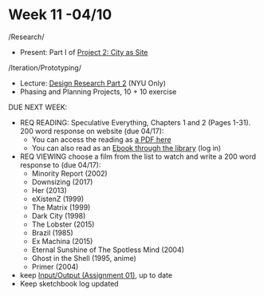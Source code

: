 # Week 11 -04/10

/Research/
* Present: Part I of [Project 2: City as Site](city_as_site.md)

/Iteration/Prototyping/
* Lecture: [Design Research Part 2](https://docs.google.com/presentation/d/1Th1rqvcV9UcW-3oMBZrE5iQjybsqyXxg_M8a0benmro/edit?usp=sharing) (NYU Only)
* Phasing and Planning Projects, 10 + 10 exercise  


DUE NEXT WEEK:
* REQ READING: Speculative Everything, Chapters 1 and 2 (Pages 1-31). 200 word response on website (due 04/17):
  * You can access the reading as [a PDF here](https://drive.google.com/open?id=1UgeACzw1-rFpvam_mqtDrqICy6HSVydA)
  * You can also read as an [Ebook through the library](https://getit.library.nyu.edu/go/9463476) (log in) 
* REQ VIEWING choose a film from the list to watch and write a 200 word response to (due 04/17): 
  * Minority	Report (2002)
  * Downsizing (2017)
  * Her (2013)
  * eXistenZ (1999)
  * The	Matrix (1999)
  * Dark	City (1998)
  * The Lobster	(2015)
  * Brazil (1985)
  * Ex	Machina (2015)
  * Eternal	Sunshine	of	The	Spotless	Mind	(2004)
  * Ghost	in	the	Shell	(1995,	anime)
  * Primer (2004) 
* keep [Input/Output (Assignment 01),](constant_inputoutput.md) up to date  
* Keep sketchbook log updated


